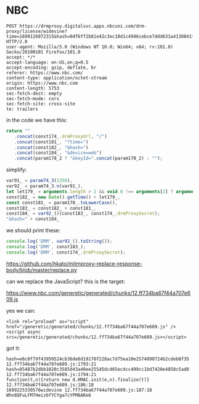 # NBC

~~~
POST https://drmproxy.digitalsvc.apps.nbcuni.com/drm-proxy/license/widevine?time=1699126072315&hash=0df6ff2b81e42c3ec10d1c4946cebce7ddd631a4130841fd74ba5fa0c3d7c02a&device=web HTTP/2.0
user-agent: Mozilla/5.0 (Windows NT 10.0; Win64; x64; rv:101.0) Gecko/20100101 Firefox/101.0
accept: */*
accept-language: en-US,en;q=0.5
accept-encoding: gzip, deflate, br
referer: https://www.nbc.com/
content-type: application/octet-stream
origin: https://www.nbc.com
content-length: 5753
sec-fetch-dest: empty
sec-fetch-mode: cors
sec-fetch-site: cross-site
te: trailers
~~~

in the code we have this:

~~~js
return ""
   .concat(const174_.drmProxyUrl, "/")
   .concat(const181_, "?time=")
   .concat(const182_, "&hash=")
   .concat(const184_, "&device=web")
   .concat(param178_2 ? "&keyId=".concat(param178_2) : "");
~~~

simplify:

~~~js
var91_ = param74_3(1358),
var92_ = param74_3.n(var91_),
let let179_ = arguments.length > 2 && void 0 !== arguments[2] ? arguments[2] : 0;
const182_ = new Date().getTime() + let179_,
const const181_ = param178_.toLowerCase(),
const183_ = const182_ + const181_,
const184_ = var92_()(const183_, const174_.drmProxySecret);
"&hash=" + const184_
~~~

we should print these:

~~~js
console.log('DRM', var92_().toString());
console.log('DRM', const183_);
console.log('DRM', const174_.drmProxySecret);
~~~

https://github.com/hkato/mitmproxy-replace-response-body/blob/master/replace.py

can we replace the JavaScript? this is the target:

https://www.nbc.com/generetic/generated/chunks/12.ff734ba67f44a707e609.js

yes we can:

~~~
<link rel="preload" as="script" href="/generetic/generated/chunks/12.ff734ba67f44a707e609.js" />
<script async src=/generetic/generated/chunks/12.ff734ba67f44a707e609.js></script>
~~~

got it:

~~~
hash=e6c0f79f43950524cb36de6d19170f228ac7d75ea10e2574890724b2cdeb8f35 12.ff734ba67f44a707e609.js:1793:21
hash=85487b2dbb1020c3585d43a40ee25545dc465ec4cc499cc1bd7420e4858c5ad8 12.ff734ba67f44a707e609.js:1794:21
function(t,n){return new d.HMAC.init(e,n).finalize(t)} 12.ff734ba67f44a707e609.js:186:18
1699225330576widevine 12.ff734ba67f44a707e609.js:187:18
Whn8QFuLFM7Heiz6fYCYga7cYPM8ARe6
~~~
